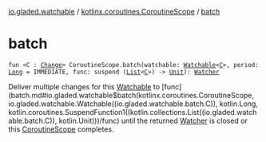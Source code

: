 [io.gladed.watchable](../index.md) / [kotlinx.coroutines.CoroutineScope](index.md) / [batch](./batch.md)

# batch

`fun <C : `[`Change`](../-change/index.md)`> CoroutineScope.batch(watchable: `[`Watchable`](../-watchable/index.md)`<`[`C`](batch.md#C)`>, period: `[`Long`](https://kotlinlang.org/api/latest/jvm/stdlib/kotlin/-long/index.html)` = IMMEDIATE, func: suspend (`[`List`](https://kotlinlang.org/api/latest/jvm/stdlib/kotlin.collections/-list/index.html)`<`[`C`](batch.md#C)`>) -> `[`Unit`](https://kotlinlang.org/api/latest/jvm/stdlib/kotlin/-unit/index.html)`): `[`Watcher`](../-watcher/index.md)

Deliver multiple changes for this [Watchable](../-watchable/index.md) to [func](batch.md#io.gladed.watchable$batch(kotlinx.coroutines.CoroutineScope, io.gladed.watchable.Watchable((io.gladed.watchable.batch.C)), kotlin.Long, kotlin.coroutines.SuspendFunction1((kotlin.collections.List((io.gladed.watchable.batch.C)), kotlin.Unit)))/func) until the returned [Watcher](../-watcher/index.md) is closed or this
[CoroutineScope](#) completes.


